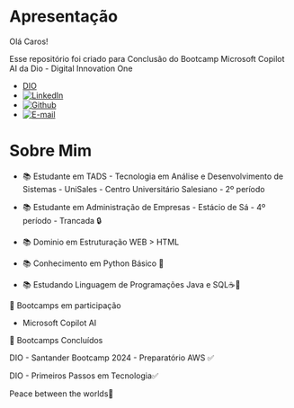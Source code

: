# Apresentação

Olá Caros!

Esse repositório foi criado para Conclusão do Bootcamp Microsoft Copilot AI da Dio - Digital Innovation One  

-  [DIO]( https://web.dio.me/users/morais_brenonunes )
-  [![LinkedIn]( https://img.shields.io/badge/LinkedIn-0077B5?style=for-the-badge&logo=linkedin&logoColor=white )](https://www.linkedin.com/in/brenon10/)
-  [![Github]( https://img.shields.io/badge/GitHub-100000?style=for-the-badge&logo=github&logoColor=white )](https://github.com/brenonun3s)
-  [![E-mail]( https://img.shields.io/badge/-Email-000?style=for-the-badge&logo=microsoft-outlook&logoColor=007BFF )](mailto:morais.brenonunes@hotmail.com )
  



# Sobre Mim

- 📚 Estudante em TADS - Tecnologia em Análise e Desenvolvimento de Sistemas - UniSales - Centro Universitário Salesiano - 2º período

- 📚 Estudante em Administração de Empresas - Estácio de Sá - 4º período - Trancada 🔒

- 📚 Dominio em Estruturação WEB > HTML

- 📚 Conhecimento em Python Básico 🐍

- 📚 Estudando Linguagem de Programações Java e SQL☕🏦



🤖 Bootcamps em participação

- Microsoft Copilot AI



🤖 Bootcamps Concluídos

DIO - Santander Bootcamp 2024 - Preparatório AWS ✅

DIO - Primeiros Passos em Tecnologia✅





Peace between the worlds🖖